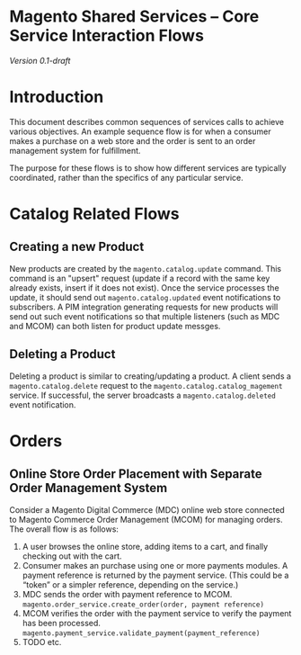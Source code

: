 Magento Shared Services – Core Service Interaction Flows
========================================================
*Version 0.1-draft*

# Introduction

This document describes common sequences of services calls to achieve various objectives. An example sequence flow is for when a consumer makes a purchase on a web store and the order is sent to an order management system for fulfillment.

The purpose for these flows is to show how different services are typically coordinated, rather than the specifics of any particular service.

# Catalog Related Flows

## Creating a new Product

New products are created by the `magento.catalog.update` command. This command is an "upsert" request (update if a record with the same key already exists, insert if it does not exist). Once the service processes the update, it should send out `magento.catalog.updated` event notifications to subscribers. A PIM integration generating requests for new products will send out such event notifications so that multiple listeners (such as MDC and MCOM) can both listen for product update messges.

## Deleting a Product

Deleting a product is similar to creating/updating a product. A client sends a `magento.catalog.delete` request to the `magento.catalog.catalog_magement` service. If successful, the server broadcasts a `magento.catalog.deleted` event notification.

# Orders

## Online Store Order Placement with Separate Order Management System

Consider a Magento Digital Commerce (MDC) online web store connected to Magento Commerce Order Management (MCOM) for managing orders. The overall flow is as follows:

1. A user browses the online store, adding items to a cart, and finally checking out with the cart.
2. Consumer makes an purchase using one or more payments modules. A payment reference is returned by the payment service. (This could be a “token” or a simpler reference, depending on the service.)
3. MDC sends the order with payment reference to MCOM. `magento.order_service.create_order(order, payment reference)`
4. MCOM verifies the order with the payment service to verify the payment has been processed. `magento.payment_service.validate_payment(payment_reference)`
5. TODO etc.

